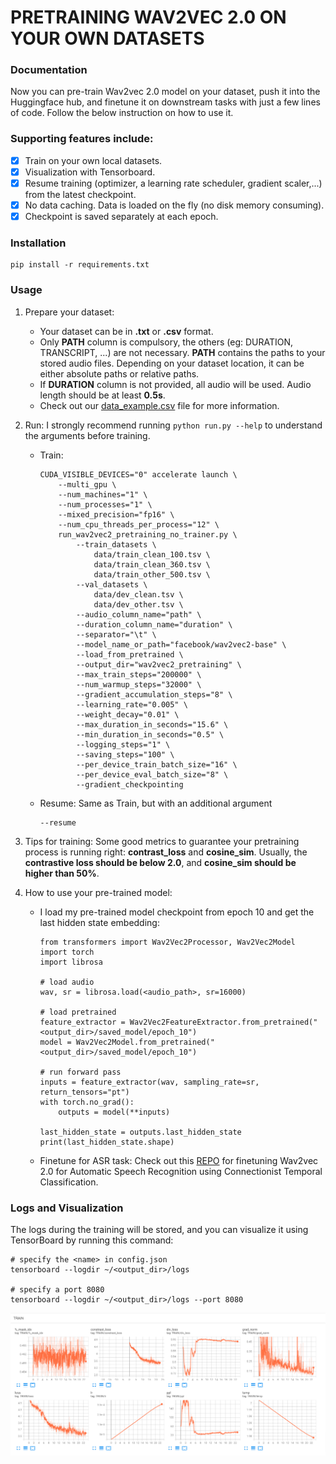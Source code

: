 # PRETRAINING WAV2VEC 2.0 ON YOUR OWN DATASETS
<a name = "documentation" ></a>
### Documentation
Now you can pre-train Wav2vec 2.0 model on your dataset, push it into the Huggingface hub, and finetune it on downstream tasks with just a few lines of code. Follow the below instruction on how to use it.

### Supporting features include:
- [x] Train on your own local datasets.
- [x] Visualization with Tensorboard.
- [x] Resume training (optimizer, a learning rate scheduler, gradient scaler,...) from the latest checkpoint.
- [x] No data caching. Data is loaded on the fly (no disk memory consuming).
- [x] Checkpoint is saved separately at each epoch.

<a name = "installation" ></a>
### Installation
```
pip install -r requirements.txt
```

<a name = "usage" ></a>
### Usage
1. Prepare your dataset:
    - Your dataset can be in <b>.txt</b> or <b>.csv</b> format.
    - Only <b>PATH</b> column is compulsory, the others (eg: DURATION, TRANSCRIPT, ...) are not necessary. <b>PATH</b> contains the paths to your stored audio files. Depending on your dataset location, it can be either absolute paths or relative paths. 
    - If <b>DURATION</b> column is not provided, all audio will be used. Audio length should be at least <b>0.5s</b>.
    - Check out our [data_example.csv](examples/data_example.csv) file for more information.

2. Run: I strongly recommend running ```python run.py --help``` to understand the arguments before training.
    - Train:
        ```
        CUDA_VISIBLE_DEVICES="0" accelerate launch \
            --multi_gpu \
            --num_machines="1" \
            --num_processes="1" \
            --mixed_precision="fp16" \
            --num_cpu_threads_per_process="12" \
            run_wav2vec2_pretraining_no_trainer.py \
                --train_datasets \ 
                    data/train_clean_100.tsv \
                    data/train_clean_360.tsv \
                    data/train_other_500.tsv \
                --val_datasets \
                    data/dev_clean.tsv \
                    data/dev_other.tsv \
                --audio_column_name="path" \
                --duration_column_name="duration" \
                --separator="\t" \
                --model_name_or_path="facebook/wav2vec2-base" \
                --load_from_pretrained \
                --output_dir="wav2vec2_pretraining" \
                --max_train_steps="200000" \
                --num_warmup_steps="32000" \
                --gradient_accumulation_steps="8" \
                --learning_rate="0.005" \
                --weight_decay="0.01" \
                --max_duration_in_seconds="15.6" \
                --min_duration_in_seconds="0.5" \
                --logging_steps="1" \
                --saving_steps="100" \
                --per_device_train_batch_size="16" \
                --per_device_eval_batch_size="8" \
                --gradient_checkpointing
        ```
    - Resume: Same as Train, but with an additional argument
        ```
        --resume
        ```
3. Tips for training: Some good metrics to guarantee your pretraining process is running right: <b>contrast_loss</b> and <b>cosine_sim</b>. Usually, the <b>contrastive loss should be below 2.0</b>, and <b>cosine_sim should be higher than 50%</b>. 

4. How to use your pre-trained model: 
    - I load my pre-trained model checkpoint from epoch 10 and get the last hidden state embedding:
        ```
        from transformers import Wav2Vec2Processor, Wav2Vec2Model
        import torch
        import librosa

        # load audio
        wav, sr = librosa.load(<audio_path>, sr=16000)

        # load pretrained
        feature_extractor = Wav2Vec2FeatureExtractor.from_pretrained("<output_dir>/saved_model/epoch_10")
        model = Wav2Vec2Model.from_pretrained("<output_dir>/saved_model/epoch_10")

        # run forward pass
        inputs = feature_extractor(wav, sampling_rate=sr, return_tensors="pt")
        with torch.no_grad():
            outputs = model(**inputs)

        last_hidden_state = outputs.last_hidden_state
        print(last_hidden_state.shape)
        ```
    - Finetune for ASR task: Check out this [REPO](https://github.com/khanld/ASR-Wav2vec-Finetune) for finetuning Wav2vec 2.0 for Automatic Speech Recognition using Connectionist Temporal Classification.

<a name = "logs" ></a>
### Logs and Visualization
The logs during the training will be stored, and you can visualize it using TensorBoard by running this command:
```
# specify the <name> in config.json
tensorboard --logdir ~/<output_dir>/logs

# specify a port 8080
tensorboard --logdir ~/<output_dir>/logs --port 8080
```
![tensorboard](examples/TensorBoard.png)
